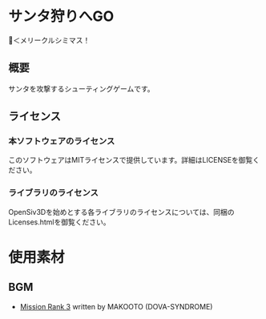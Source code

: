 # サンタ狩りへGO

🎅＜メリークルシミマス！  

## 概要

サンタを攻撃するシューティングゲームです。

## ライセンス

### 本ソフトウェアのライセンス

このソフトウェアはMITライセンスで提供しています。詳細はLICENSEを御覧ください。

### ライブラリのライセンス

OpenSiv3Dを始めとする各ライブラリのライセンスについては、同梱のLicenses.htmlを御覧ください。

# 使用素材

## BGM

- [Mission Rank 3](https://dova-s.jp/bgm/play10068.html) written by MAKOOTO (DOVA-SYNDROME)